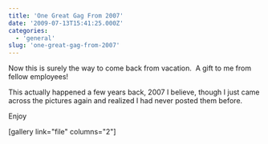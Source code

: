 ```yaml
---
title: 'One Great Gag From 2007'
date: '2009-07-13T15:41:25.000Z'
categories:
  - 'general'
slug: 'one-great-gag-from-2007'
---
```


Now this is surely the way to come back from vacation.  A gift to me from fellow employees!

This actually happened a few years back, 2007 I believe, though I just came across the pictures again and realized I had never posted them before.

Enjoy

\[gallery link="file" columns="2"\]
